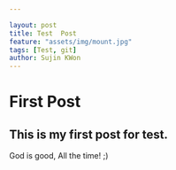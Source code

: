 ```yaml
---

layout: post 
title: Test  Post
feature: "assets/img/mount.jpg"
tags: [Test, git]
author: Sujin KWon
---
```


# First Post 

## This is my first post for test.

God is good, All the time! ;)